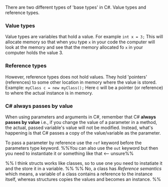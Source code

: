 There are two different types of 'base types' in C#. Value types and reference types. 

### Value types
Value types are variables that hold a value. For example `int x = 3;` This will allocate memory so that when you type `x` in your code the computer will look at the memory and see that the memory allocated fo `x` in your computer holds the value 3.

### Reference types
However, reference types does not hold values. They hold 'pointers' (references) to some other location in memory where the value is stored. 
Example:
`myClass c = new myClass();` 
Here c will be a pointer (or reference) to where the actual instance is in memory.

### C# always passes by value
When using parameters and arguments in C#, remember that C# **always passes by value** i.e., if you change the value of a parameter in a method, the actual, passed variable's value will not be modified. Instead, what's happening is that C# passes a copy of the value/variable as the parameter. 

To pass a parameter by reference use the `ref` keyword before the parameters type keyword. %%You can also use the `out` keyword but then you need to instantiate it or something like that <-- unsure%%


%%
I think structs works like classes, so to use one you need to instatiate it and the store it in a variable. 
%%
%%
No, a class has _Reference semantics_ which means, a variable of a class contains a reference to the instance itself, whereas structures copies the values and becomes an instance.
%%